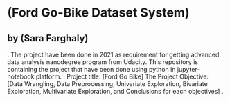 # (Ford Go-Bike Dataset System)
## by (Sara Farghaly)
. The project have been done in 2021 as requirement for getting advanced data analysis nanodegree program from Udacity. This repository is containing the project that have been done using python in jupyter-notebook platform. . Project title: [Ford Go Bike] The Project Objective: [Data Wrangling, Data Preprocessing, Univariate Exploration, Bivariate Exploration, Multivariate Exploration, and Conclusions for each objectives] .
